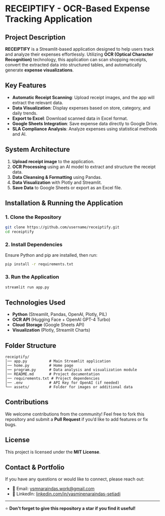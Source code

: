 # RECEIPTIFY - OCR-Based Expense Tracking Application

## Project Description
**RECEIPTIFY** is a Streamlit-based application designed to help users track and analyze their expenses effortlessly. Utilizing **OCR (Optical Character Recognition)** technology, this application can scan shopping receipts, convert the extracted data into structured tables, and automatically generate **expense visualizations**.

## Key Features
- **Automatic Receipt Scanning**: Upload receipt images, and the app will extract the relevant data.
- **Data Visualization**: Display expenses based on store, category, and daily trends.
- **Export to Excel**: Download scanned data in Excel format.
- **Google Sheets Integration**: Save expense data directly to Google Drive.
- **SLA Compliance Analysis**: Analyze expenses using statistical methods and AI.

## System Architecture
1. **Upload receipt image** to the application.
2. **OCR Processing** using an AI model to extract and structure the receipt data.
3. **Data Cleansing & Formatting** using Pandas.
4. **Data Visualization** with Plotly and Streamlit.
5. **Save Data** to Google Sheets or export as an Excel file.

## Installation & Running the Application

### 1. Clone the Repository
```bash
git clone https://github.com/username/receiptify.git
cd receiptify
```

### 2. Install Dependencies
Ensure Python and pip are installed, then run:
```bash
pip install -r requirements.txt
```

### 3. Run the Application
```bash
streamlit run app.py
```

## Technologies Used
- **Python** (Streamlit, Pandas, OpenAI, Plotly, PIL)
- **OCR API** (Hugging Face + OpenAI GPT-4 Turbo)
- **Cloud Storage** (Google Sheets API)
- **Visualization** (Plotly, Streamlit Charts)

## Folder Structure
```
receiptify/
│── app.py          # Main Streamlit application
│── home.py         # Home page
│── program.py      # Data analysis and visualization module
│── README.md       # Project documentation
│── requirements.txt # Project dependencies
│── .env            # API Key for OpenAI (if needed)
└── assets/         # Folder for images or additional data
```

## Contributions
We welcome contributions from the community! Feel free to fork this repository and submit a **Pull Request** if you’d like to add features or fix bugs.

## License
This project is licensed under the **MIT License**.

## Contact & Portfolio
If you have any questions or would like to connect, please reach out:
- 📧 Email: [ysmnaraindas.work@gmail.com](mailto:ysmnaraindas.work@gmail.com)
- 💼 LinkedIn: [linkedin.com/in/yasminenaraindas-setiadi](https://linkedin.com/in/yasminenaraindas-setiadi/)

---
⭐ **Don't forget to give this repository a star if you find it useful!**

